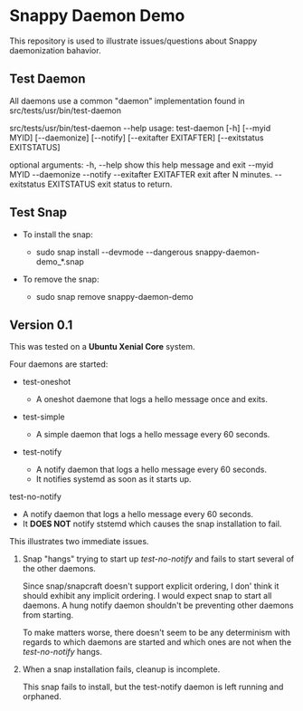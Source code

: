 # Snappy Daemon Demo #

This repository is used to illustrate issues/questions about Snappy daemonization bahavior.

## Test Daemon ##

All daemons use a common "daemon" implementation found in src/tests/usr/bin/test-daemon

src/tests/usr/bin/test-daemon --help
usage: test-daemon [-h] [--myid MYID] [--daemonize] [--notify]
                   [--exitafter EXITAFTER] [--exitstatus EXITSTATUS]

optional arguments:
  -h, --help            show this help message and exit
  --myid MYID
  --daemonize
  --notify
  --exitafter EXITAFTER
                        exit after N minutes.
  --exitstatus EXITSTATUS
                        exit status to return.

## Test Snap ##

* To install the snap:
  * sudo snap install --devmode --dangerous snappy-daemon-demo_*.snap

* To remove the snap:
  * sudo snap remove snappy-daemon-demo

## Version 0.1 ##

This was tested on a **Ubuntu Xenial Core** system.

Four daemons are started:

* test-oneshot
  * A oneshot daemone that logs a hello message once and exits.

* test-simple
  * A simple daemon that logs a hello message every 60 seconds.

* test-notify
  * A notify daemon that logs a hello message every 60 seconds.
  * It notifies systemd as soon as it starts up.

test-no-notify
  * A notify daemon that logs a hello message every 60 seconds.
  * It **DOES NOT** notify ststemd which causes the snap installation to fail.

This illustrates two immediate issues.

1. Snap "hangs" trying to start up *test-no-notify* and fails to start several of the other daemons.

   Since snap/snapcraft doesn't support explicit ordering, I don' think it should exhibit any implicit ordering.  I would expect snap to start all daemons.  A hung notify daemon shouldn't be preventing other daemons from starting.

   To make matters worse, there doesn't seem to be any determinism with regards to which daemons are started and which ones are not when the *test-no-notify* hangs.

2. When a snap installation fails, cleanup is incomplete.

   This snap fails to install, but the test-notify daemon is left running and orphaned.
